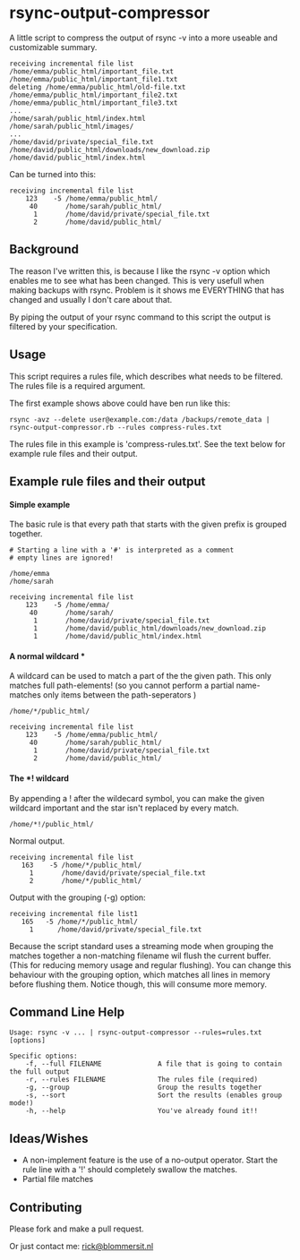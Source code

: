 # rsync-output-compressor

A little script to compress the output of rsync -v into a more useable and customizable summary.


```
receiving incremental file list
/home/emma/public_html/important_file.txt
/home/emma/public_html/important_file1.txt
deleting /home/emma/public_html/old-file.txt
/home/emma/public_html/important_file2.txt
/home/emma/public_html/important_file3.txt
...
/home/sarah/public_html/index.html
/home/sarah/public_html/images/
...
/home/david/private/special_file.txt
/home/david/public_html/downloads/new_download.zip
/home/david/public_html/index.html
```

Can be turned into this:

```
receiving incremental file list
    123    -5 /home/emma/public_html/
     40       /home/sarah/public_html/
      1       /home/david/private/special_file.txt
      2       /home/david/public_html/
```


## Background

The reason I've written this, is because I like the rsync -v option which enables me to see what has been changed.
This is very usefull when making backups with rsync. 
Problem is it shows me EVERYTHING that has changed and usually I don't care about that.

By piping the output of your rsync command to this script the output is filtered by your specification.


## Usage

This script requires a rules file, which describes what needs to be filtered. The rules file is a required argument.

The first example shows above could have ben run like this:

```
rsync -avz --delete user@example.com:/data /backups/remote_data | rsync-output-compressor.rb --rules compress-rules.txt
```

The rules file in this example is 'compress-rules.txt'. See the text below for example rule files and their output.



## Example rule files and their output


#### Simple example

The basic rule is that every path that starts with the given prefix is grouped together.

```
# Starting a line with a '#' is interpreted as a comment
# empty lines are ignored!

/home/emma
/home/sarah
```

```
receiving incremental file list
    123    -5 /home/emma/
     40       /home/sarah/
      1       /home/david/private/special_file.txt
      1       /home/david/public_html/downloads/new_download.zip
      1       /home/david/public_html/index.html
```



#### A normal wildcard *

A wildcard can be used to match a part of the the given path.
This only matches full path-elements! (so you cannot perform a partial name-matches only items between the path-seperators )

```
/home/*/public_html/
```

```
receiving incremental file list
    123    -5 /home/emma/public_html/
     40       /home/sarah/public_html/
      1       /home/david/private/special_file.txt
      2       /home/david/public_html/
```


#### The *! wildcard

By appending a ! after the wildecard symbol, you can make the given wildcard important
and the star isn't replaced by every match.

```
/home/*!/public_html/
```

Normal output. 

```
receiving incremental file list
   163    -5 /home/*/public_html/ 
     1       /home/david/private/special_file.txt
     2       /home/*/public_html/
```


Output with the grouping (-g) option:

```
receiving incremental file list1
   165   -5 /home/*/public_html/ 
     1      /home/david/private/special_file.txt
```

Because the script standard uses a streaming mode when grouping the matches together
a non-matching filename wil flush the current buffer. (This for reducing memory usage and regular flushing).
You can change this behaviour with the grouping option, which matches all lines in memory before flushing them.
Notice though, this will consume more memory.


## Command Line Help

```
Usage: rsync -v ... | rsync-output-compressor --rules=rules.txt [options]

Specific options:
    -f, --full FILENAME              A file that is going to contain the full output
    -r, --rules FILENAME             The rules file (required)
    -g, --group                      Group the results together
    -s, --sort                       Sort the results (enables group mode!)
    -h, --help                       You've already found it!!
```


## Ideas/Wishes

 * A non-implement feature is the use of a no-output operator.  Start the rule line with a '!' should completely swallow the matches.
 * Partial file matches



## Contributing

Please fork and make a pull request.

Or just contact me: rick@blommersit.nl

